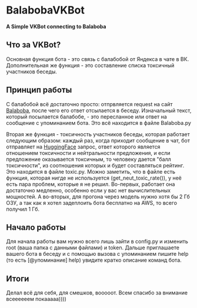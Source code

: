 # BalabobaVKBot
**A Simple VKBot connecting to Balaboba**

Что за VKBot?
------------------------------------
Основная функция бота - это связь с балабобой от Яндекса в чате в ВК.
Дополнительная же функция - это составление списка токсичный участников беседы. 

Принцип работы 
------------------------------------
С балабобой всё достаточно просто: отпрвляется request на сайт [Balaboba](https://yandex.ru/lab/yalm), после чего его ответ отсылается в беседу. Изначальный текст, который посылается балабобе, - это пересланное или ответ на сообщение с упоминанием бота. 
Это всё находится в файле Balaboba.py

Вторая же функция - токсичность участников беседы, которая работает следующим образом: каждый раз, когда приходит сообщение в чат, бот отправляет на [HuggingFace](https://huggingface.co/SkolkovoInstitute/russian_toxicity_classifier) запрос, ответ которого является отношением токсичности и нейтральности предложения, и если предложение оказывается токсичным, то человеку дается "балл токсичности", из соотношения которых и будет составляться рейтинг.
Это находится в файле toxic.py.
Можно заметить, что в файле есть функция, которая нигде не используется (get_neut_toxic_rate()), у неё есть пара проблем, которые я не решил.
Во-первых, работает она достаточно медленно, особенно если у вас нет вычислительных мощностей.
А во-вторых, для прогона через модель нужно хотя бы 2 Гб ОЗУ, а так как я хотел задеплоить бота бесплатно на AWS, то всего получил 1 Гб.

Начало работы
------------------------------------
Для начала работы вам нужно всего лишь зайти в config.py и изменить root (ваша папка с данными файлами) и token.
Дальше приглашаете вашего бота в беседу и с помощью вызова с упоминанием пишите help (то есть [@упоминание] help) увидите кратко описание команд бота.

Итоги
------------------------------------
Делал всё для себя, для смешков, вооооот.
Всем спасибо за внимание всеееееем покааааа))))


